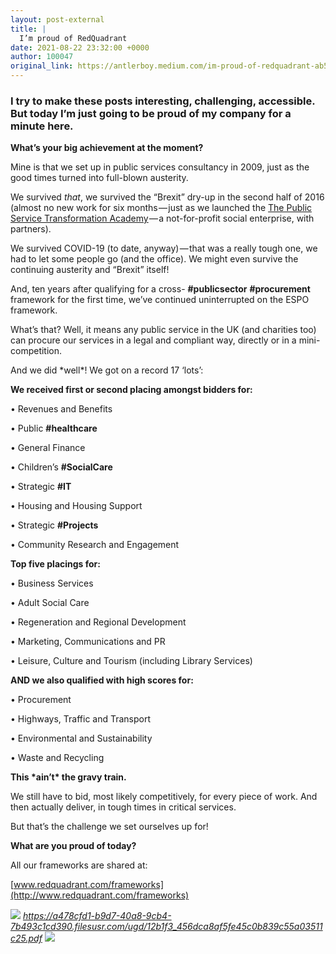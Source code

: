```yaml
---
layout: post-external
title: |
  I’m proud of RedQuadrant
date: 2021-08-22 23:32:00 +0000
author: 100047
original_link: https://antlerboy.medium.com/im-proud-of-redquadrant-ab5ce04b7cb7?source=rss-97852f5a56ae------2
---
```


### I try to make these posts interesting, challenging, accessible. But today I’m just going to be proud of my company for a minute here.

**What’s your big achievement at the moment?**

Mine is that we set up in public services consultancy in 2009, just as the good times turned into full-blown austerity.

We survived _that_, we survived the “Brexit” dry-up in the second half of 2016 (almost no new work for six months — just as we launched the [The Public Service Transformation Academy](https://www.linkedin.com/feed/#) — a not-for-profit social enterprise, with partners).

We survived COVID-19 (to date, anyway) — that was a really tough one, we had to let some people go (and the office). We might even survive the continuing austerity and “Brexit” itself!

And, ten years after qualifying for a cross- **#publicsector**  **#procurement** framework for the first time, we’ve continued uninterrupted on the ESPO framework.

What’s that? Well, it means any public service in the UK (and charities too) can procure our services in a legal and compliant way, directly or in a mini-competition.

And we did \*well\*! We got on a record 17 ‘lots’:

**We received first or second placing amongst bidders for:**

• Revenues and Benefits

• Public **#healthcare**

• General Finance

• Children’s **#SocialCare**

• Strategic **#IT**

• Housing and Housing Support

• Strategic **#Projects**

• Community Research and Engagement

**Top five placings for:**

• Business Services

• Adult Social Care

• Regeneration and Regional Development

• Marketing, Communications and PR

• Leisure, Culture and Tourism (including Library Services)

**AND we also qualified with high scores for:**

• Procurement

• Highways, Traffic and Transport

• Environmental and Sustainability

• Waste and Recycling

**This \*ain’t\* the gravy train.**

We still have to bid, most likely competitively, for every piece of work. And then actually deliver, in tough times in critical services.

But that’s the challenge we set ourselves up for!

**What are you proud of today?**

All our frameworks are shared at:

[www.redquadrant.com/frameworks](http://www.redquadrant.com/frameworks)

![](https://cdn-images-1.medium.com/max/606/0*vlOUj-6pI_RAUIf4)
_https://a478cfd1-b9d7-40a8-9cb4-7b493c1cd390.filesusr.com/ugd/12b1f3_456dca8af5fe45c0b839c55a03511c25.pdf_
 ![](https://medium.com/_/stat?event=post.clientViewed&referrerSource=full_rss&postId=ab5ce04b7cb7)
